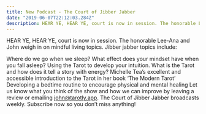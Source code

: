 ```yaml
---
title: New Podcast - The Court of Jibber Jabber
date: "2019-06-07T22:12:03.284Z"
description: HEAR YE, HEAR YE, court is now in session. The honorable Lee-Ana and John weigh in on mindful living topics. Jibber jabber topics including Where do we go when we sleep? What effect does your mindset have when you fall asleep? and developing a bedtime routine to encourage physical and mental healing
---
```


HEAR YE, HEAR YE, court is now in session. The honorable Lee-Ana and John weigh in on mindful living topics. Jibber jabber topics include:

Where do we go when we sleep? What effect does your mindset have when you fall asleep?
Using the Tarot to develop your intuition. What is the Tarot and how does it tell a story with energy?
Michelle Tea’s excellent and accessible introduction to the Tarot in her book ‘The Modern Tarot’
Developing a bedtime routine to encourage physical and mental healing
Let us know what you think of the show and how we can improve by leaving a review or emailing john@tarotly.app. The Court of Jibber Jabber broadcasts weekly. Subscribe now so you don’t miss anything!